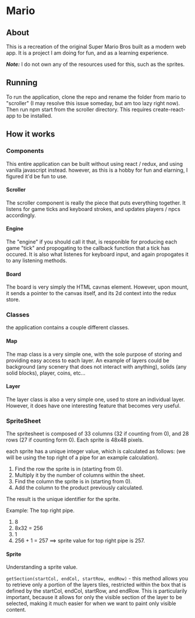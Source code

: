 # Mario

## About
This is a recreation of the original Super Mario Bros built as a modern web app. It is a project I am doing for fun, and as a learning experience. 

**_Note:_** I do not own any of the resources used for this, such as the sprites.

## Running
To run the application, clone the repo and rename the folder from mario to "scroller" (I may resolve this issue someday, but am too lazy right now). Then run npm start from the scroller directory. This requires create-react-app to be installed.

## How it works
### Components
This entire application can be built without using react / redux, and using vanilla javascript instead. however, as this is a hobby for fun and elarning, I figured it'd be fun to use.

#### Scroller
The scroller component is really the piece that puts everything together. It listens for game ticks and keyboard strokes, and updates players / npcs accordingly. 

#### Engine
The "engine" if you should call it that, is responible for producing each game "tick" and propogating to the callback function that a tick has occured. It is also what listenes for keyboard input, and again propogates it to any listening methods.  

#### Board
The board is very simply the HTML cavnas element. However, upon mount, it sends a pointer to the canvas itself, and its 2d context into the redux store.

### Classes
the application contains a couple different classes.

#### Map
The map class is a very simple one, with the sole purpose of storing and providing easy access to each layer. An example of layers could be background (any scenery that does not interact with anything), solids (any solid blocks), player, coins, etc...

#### Layer
The layer class is also a very simple one, used to store an individual layer. However, it does have one interesting feature that becomes very useful.

### SpriteSheet
The spritesheet is composed of 33 columns (32 if counting from 0), and 28 rows (27 if counting form 0).
Each sprite is 48x48 pixels.

each sprite has a unique integer value, which is calculated as follows:
(we will be using the top right of a pipe for an example calculation).

1) Find the row the sprite is in (starting from 0).
2) Multiply it by the number of columns within the sheet.
3) Find the column the sprite is in (starting from 0).
4) Add the column to the product previously calculated.

The result is the unique identifier for the sprite.

Example: The top right pipe.
1) 8
2) 8x32 = 256
3) 1
4) 256 + 1 = 257
==> sprite value for top right pipe is 257.

#### Sprite
Understanding a sprite value.

``getSection(startCol, endCol, startRow, endRow)`` - this method allows you to retrieve only a portion of the layers tiles, restricted within the box that is defined by the startCol, endCol, startRow, and endRow. This is particularily important, because it allows for only the visible section of the layer to be selected, making it much easier for when we want to paint only visible content.

